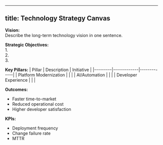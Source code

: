 
---
title: Technology Strategy Canvas
---




**Vision:**  
Describe the long-term technology vision in one sentence.

**Strategic Objectives:**  
1.  
2.  
3.  

**Key Pillars:**
| Pillar | Description | Initiative |
|---------|-------------|-------------|
| Platform Modernization | | |
| AI/Automation | | |
| Developer Experience | | |

**Outcomes:**
- Faster time-to-market  
- Reduced operational cost  
- Higher developer satisfaction  

**KPIs:**
- Deployment frequency  
- Change failure rate  
- MTTR  
